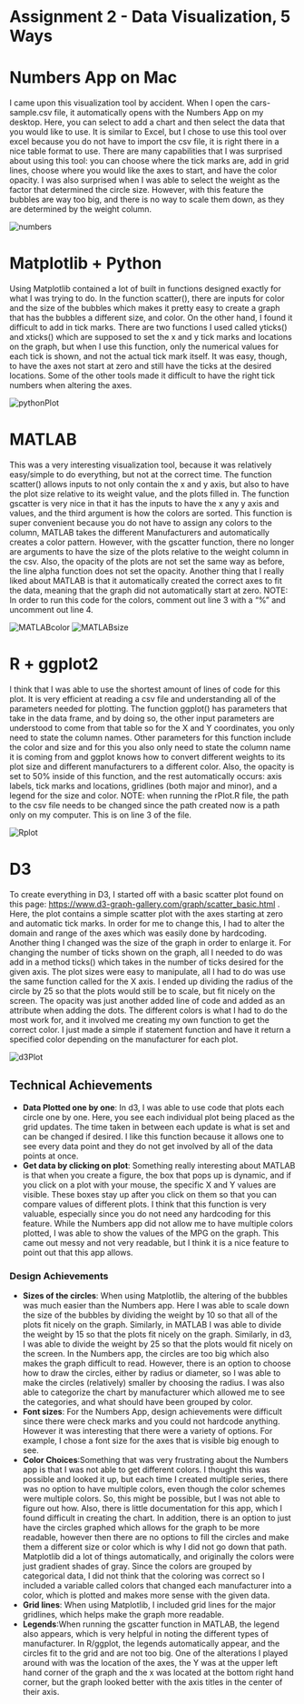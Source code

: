 Assignment 2 - Data Visualization, 5 Ways  
===

# Numbers App on Mac

I came upon this visualization tool by accident. When I open the cars-sample.csv file, it automatically opens with the Numbers App on my desktop. Here, you can select to add a chart and then select the data that you would like to use. It is similar to Excel, but I chose to use this tool over excel because you do not have to import the csv file, it is right there in a nice table format to use. There are many capabilities that I was surprised about using this tool: you can choose where the tick marks are, add in grid lines, choose where you would like the axes to start, and have the color opacity. I was also surprised when I was able to select the weight as the factor that determined the circle size. However, with this feature the bubbles are way too big, and there is no way to  scale them down, as they are determined by the weight column.

![numbers](img/Numbers.png)

# Matplotlib + Python

Using Matplotlib contained a lot of built in functions designed exactly for what I was trying to do. In the function scatter(), there are inputs for color and the size of the bubbles which makes it pretty easy to create a graph that has the bubbles a different size, and color. On the other hand, I found it difficult to add in tick marks. There are two functions I used called yticks() and xticks() which are supposed to set the x and y tick marks and locations on the graph, but when I use this function, only the numerical values for each tick is shown, and not the actual tick mark itself. It was easy, though, to have the axes not start at zero and still have the ticks at the desired locations. Some of the other tools made it difficult to have the right tick numbers when altering the axes.

![pythonPlot](img/pythonPlot.png)

# MATLAB

This was a very interesting visualization tool, because it was relatively easy/simple to do everything, but not at the correct time. The function scatter() allows inputs to not only contain the x and y axis, but also to have the plot size relative to its weight value, and the plots filled in. The function gscatter is very nice in that it has the inputs to have the x any y axis and values, and the third argument is how the colors are sorted. This function is super convenient because you do not have to assign any colors to the column, MATLAB takes the different Manufacturers and automatically creates a color pattern. However, with the gscatter function, there no longer are arguments to have the size of the plots relative to the weight column in the csv. Also, the opacity of the plots are not set the same way as before, the line alpha function does not set the opacity. Another thing that I really liked about MATLAB is that it automatically created the correct axes to fit the data, meaning that the graph did not automatically start at zero.
	NOTE: In order to run this code for the colors, comment out line 3 with a “%” and uncomment out line 4.


![MATLABcolor](img/MATLABcolor.png)
![MATLABsize](img/MATLABsize.png)

# R + ggplot2

I think that I was able to use the shortest amount of lines of code for this plot. It is very efficient at reading a csv file and understanding all of the parameters needed for plotting. The function ggplot() has parameters that take in the data frame, and by doing so, the other input parameters are understood to come from that table so for the X and Y coordinates, you only need to state the column names. Other parameters for this function include the color and size and for this you also only need to state the column name it is coming from and ggplot knows how to convert different weights to its plot size and different manufacturers to a different color. Also, the opacity is set to 50% inside of this function, and the rest automatically occurs: axis labels, tick marks and locations, gridlines (both major and minor), and a legend for the size and color. 
	NOTE: when running the rPlot.R file, the path to the csv file needs to be changed since the path created now is a path only on my computer. This is on line 3 of the file.

![Rplot](img/Rplot.png)

# D3

To create everything in D3, I started off with a basic scatter plot found on this page: https://www.d3-graph-gallery.com/graph/scatter_basic.html . Here, the plot contains a simple scatter plot with the axes starting at zero and automatic tick marks. In order for me to change this, I had to alter the domain and range of the axes which was easily done by hardcoding. Another thing I changed was the size of the graph in order to enlarge it. For changing the number of ticks shown on the graph, all I needed to do was add in a method ticks() which takes in the number of ticks desired for the given axis. The plot sizes were easy to manipulate, all I had to do was use the same function called for the X axis. I ended up dividing the radius of the circle by 25 so that the plots would still be to scale, but fit nicely on the screen. The opacity was just another added line of code and added as an attribute when adding the dots. The different colors is what I had to do the most work for, and it involved me creating my own function to get the correct color. I just made a simple if statement function and have it return a specified color depending on the manufacturer for each plot. 

![d3Plot](img/d3Plot.png)


## Technical Achievements
- **Data Plotted one by one**: In d3, I was able to use code that plots each circle one by one. Here, you see each individual plot being placed as the grid updates. The time taken in between each update is what is set and can be changed if desired. I like this function because it allows one to see every data point and they do not get involved by all of the data points at once. 
- **Get data by clicking on plot**: Something really interesting about MATLAB is that when you create a figure, the box that pops up is dynamic, and if you click on a plot with your mouse, the specific X and Y values are visible. These boxes stay up after you click on them so that you can compare values of different plots. I think that this function is very valuable, especially since you do not need any hardcoding for this feature. While the Numbers app did not allow me to have multiple colors plotted, I was able to show the values of the MPG on the graph. This came out messy and not very readable, but I think it is a nice feature to point out that this app allows. 

### Design Achievements
- **Sizes of the circles**: When using Matplotlib, the altering of the bubbles was much easier than the Numbers app. Here I was able to scale down the size of the bubbles by dividing the weight by 10 so that all of the plots fit nicely on the graph. Similarly, in MATLAB I was able to divide the weight by 15 so that the plots fit nicely on the graph. Similarly, in d3, I was able to divide the weight by 25 so that the plots would fit nicely on the screen. In the Numbers app, the circles are too big which also makes the graph difficult to read. However, there is an option to choose how to draw the circles, either by radius or diameter, so I was able to make the circles (relatively) smaller by choosing the radius. I was also able to categorize the chart by manufacturer which allowed me to see the categories, and what should have been grouped by color.
- **Font sizes**: For the Numbers App, design achievements were difficult since there were check marks and you could not hardcode anything. However it was interesting that there were a variety of options. For example, I chose a font size for the axes that is visible big enough to see. 
- **Color Choices**:Something that was very frustrating about the Numbers app is that I was not able to get different colors. I thought this was possible and looked it up, but each time I created multiple series, there was no option to have multiple colors, even though the color schemes were multiple colors. So, this might be possible, but I was not able to figure out how. Also, there is little documentation for this app, which I found difficult in creating the chart. In addition, there is an option to just have the circles graphed which allows for the graph to be more readable, however then there are no options to fill the circles and make them a different size or color which is why I did not go down that path. Matplotlib did a lot of things automatically, and originally the colors were just gradient shades of gray. Since the colors are grouped by categorical data, I did not think that the coloring was correct so I included a variable called colors that changed each manufacturer into a color, which is plotted and makes more sense with the given data.
- **Grid lines**: When using Matplotlib, I included grid lines for the major gridlines, which helps make the graph more readable.
- **Legends**:When running the gscatter function in MATLAB, the legend also appears, which is very helpful in noting the different types of manufacturer. In R/ggplot, the legends automatically appear, and the circles fit to the grid and are not too big. One of the alterations I played around with was the location of the axes, the Y was at the upper left hand corner of the graph and the x was located at the bottom right hand corner, but the graph looked better with the axis titles in the center of their axis.
	

